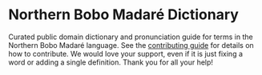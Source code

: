
# Northern Bobo Madaré Dictionary

Curated public domain dictionary and pronunciation guide for terms in the Northern Bobo Madaré language. See the [contributing guide](https://github.com/drumworkteam/term/blob/make/.github/contributing.md) for details on how to contribute. We would love your support, even if it is just fixing a word or adding a single definition. Thank you for all your help!